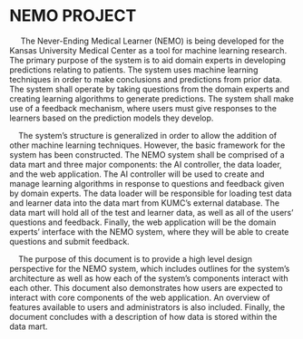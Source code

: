 # NEMO PROJECT


&nbsp;&nbsp;&nbsp;&nbsp; The Never-Ending Medical Learner (NEMO) is being developed for the Kansas University Medical Center as a tool for machine learning research. The primary purpose of the system is to aid domain experts in developing predictions relating to patients. The system uses machine learning techniques in order to make conclusions and predictions from prior data. The system shall operate by taking questions from the domain experts and creating learning algorithms to generate predictions. The system shall make use of a feedback mechanism, where users must give responses to the learners based on the prediction models they develop.


&nbsp;&nbsp;&nbsp;&nbsp;The system’s structure is generalized in order to allow the addition of other machine learning techniques. However, the basic framework for the system has been constructed. The NEMO system shall be comprised of a data mart and three major components: the AI controller, the data loader, and the web application. The AI controller will be used to create and manage learning algorithms in response to questions and feedback given by domain experts. The data loader will be responsible for loading test data and learner data into the data mart from KUMC’s external database. The data mart will hold all of the test and learner data, as well as all of the users’ questions and feedback. Finally, the web application will be the domain experts’ interface with the NEMO system, where they will be able to create questions and submit feedback.


&nbsp;&nbsp;&nbsp;&nbsp;The purpose of this document is to provide a high level design perspective for the NEMO system, which includes outlines for the system’s architecture as well as how each of the system’s components interact with each other. This document also demonstrates how users are expected to interact with core components of the web application. An overview of features available to users and administrators is also included. Finally, the document concludes with a description of how data is stored within the data mart.
